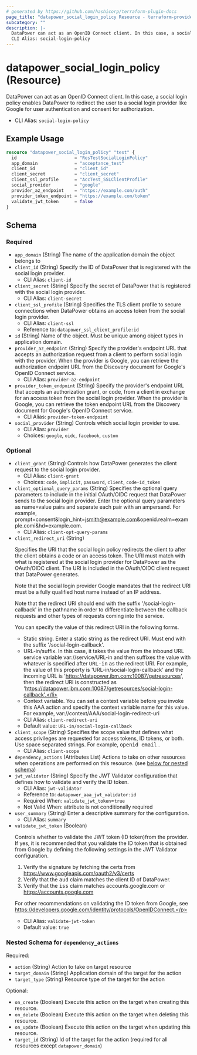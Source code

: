 ```yaml
---
# generated by https://github.com/hashicorp/terraform-plugin-docs
page_title: "datapower_social_login_policy Resource - terraform-provider-datapower"
subcategory: ""
description: |-
  DataPower can act as an OpenID Connect client. In this case, a social login policy enables DataPower to redirect the user to a social login provider like Google for user authentication and consent for authorization.
  CLI Alias: social-login-policy
---
```


# datapower_social_login_policy (Resource)

DataPower can act as an OpenID Connect client. In this case, a social login policy enables DataPower to redirect the user to a social login provider like Google for user authentication and consent for authorization.
  - CLI Alias: `social-login-policy`

## Example Usage

```terraform
resource "datapower_social_login_policy" "test" {
  id                      = "ResTestSocialLoginPolicy"
  app_domain              = "acceptance_test"
  client_id               = "client_id"
  client_secret           = "client_secret"
  client_ssl_profile      = "AccTest_SSLClientProfile"
  social_provider         = "google"
  provider_az_endpoint    = "https://example.com/auth"
  provider_token_endpoint = "https://example.com/token"
  validate_jwt_token      = false
}
```

<!-- schema generated by tfplugindocs -->
## Schema

### Required

- `app_domain` (String) The name of the application domain the object belongs to
- `client_id` (String) Specify the ID of DataPower that is registered with the social login provider.
  - CLI Alias: `client-id`
- `client_secret` (String) Specify the secret of DataPower that is registered with the social login provider.
  - CLI Alias: `client-secret`
- `client_ssl_profile` (String) Specifies the TLS client profile to secure connections when DataPower obtains an access token from the social login provider.
  - CLI Alias: `client-ssl`
  - Reference to: `datapower_ssl_client_profile:id`
- `id` (String) Name of the object. Must be unique among object types in application domain.
- `provider_az_endpoint` (String) Specify the provider's endpoint URL that accepts an authorization request from a client to perform social login with the provider. When the provider is Google, you can retrieve the authorization endpoint URL from the Discovery document for Google's OpenID Connect service.
  - CLI Alias: `provider-az-endpoint`
- `provider_token_endpoint` (String) Specify the provider's endpoint URL that accepts an authorization grant, or code, from a client in exchange for an access token from the social login provider. When the provider is Google, you can retrieve the token endpoint URL from the Discovery document for Google's OpenID Connect service.
  - CLI Alias: `provider-token-endpoint`
- `social_provider` (String) Controls which social login provider to use.
  - CLI Alias: `provider`
  - Choices: `google`, `oidc`, `facebook`, `custom`

### Optional

- `client_grant` (String) Controls how DataPower generates the client request to the social login provider.
  - CLI Alias: `client-grant`
  - Choices: `code`, `implicit`, `password`, `client`, `code-id_token`
- `client_optional_query_params` (String) Specifies the optional query parameters to include in the initial OAuth/OIDC request that DataPower sends to the social login provider. Enter the optional query parameters as name=value pairs and separate each pair with an ampersand. For example, prompt=consent&amp;login_hint=jsmith@example.com&amp;openid.realm=example.comi&amp;hd=example.com.
  - CLI Alias: `client-opt-query-params`
- `client_redirect_uri` (String) <p>Specifies the URI that the social login policy redirects the client to after the client obtains a code or an access token. The URI must match with what is registered at the social login provider for DataPower as the OAuth/OIDC client. The URI is included in the OAuth/OIDC client request that DataPower generates.</p><p>Note that the social login provider Google mandates that the redirect URI must be a fully qualified host name instead of an IP address.</p><p>Note that the redirect URI should end with the suffix '/social-login-callback' in the pathname in order to differentiate between the callback requests and other types of requests coming into the service.</p><p>You can specify the value of this redirect URI in the following forms.</p><ul><li>Static string. Enter a static string as the redirect URI. Must end with the suffix '/social-login-callback'.</li><li>URL-in/suffix. In this case, it takes the value from the inbound URL service variable var://service/URL-in and then suffixes the value with whatever is specified after <tt>URL-in</tt> as the redirect URI. For example, the value of this property is 'URL-in/social-login-callback' and the incoming URL is 'https://datapower.ibm.com:10087/getresources', then the redirect URI is constructed as 'https://datapower.ibm.com:10087/getresources/social-login-callback'.</li><li>Context variable. You can set a context variable before you invoke this AAA action and specify the context variable name for this value. For example, var://context/AAA/social-login-redirect-uri</li></ul>
  - CLI Alias: `client-redirect-uri`
  - Default value: `URL-in/social-login-callback`
- `client_scope` (String) Specifies the scope value that defines what access privileges are requested for access tokens, ID tokens, or both. Use space separated strings. For example, <tt>openid email</tt> .
  - CLI Alias: `client-scope`
- `dependency_actions` (Attributes List) Actions to take on other resources when operations are performed on this resource. (see [below for nested schema](#nestedatt--dependency_actions))
- `jwt_validator` (String) Specify the JWT Validator configuration that defines how to validate and verify the ID token.
  - CLI Alias: `jwt-validator`
  - Reference to: `datapower_aaa_jwt_validator:id`
  - Required When: `validate_jwt_token`=`true`
  - Not Valid When: attribute is not conditionally required
- `user_summary` (String) Enter a descriptive summary for the configuration.
  - CLI Alias: `summary`
- `validate_jwt_token` (Boolean) <p>Controls whether to validate the JWT token (ID token)from the provider. If yes, it is recommended that you validate the ID token that is obtained from Google by defining the following settings in the JWT Validator configuration.</p><p><ol><li>Verify the signature by fetching the certs from https://www.googleapis.com/oauth2/v3/certs</li><li>Verify that the <tt>aud</tt> claim matches the client ID of DataPower.</li><li>Verify that the <tt>iss</tt> claim matches accounts.google.com or https://accounts.google.com</li></ol></p><p>For other recommendations on validating the ID token from Google, see https://developers.google.com/identity/protocols/OpenIDConnect.</p>
  - CLI Alias: `validate-jwt-token`
  - Default value: `true`

<a id="nestedatt--dependency_actions"></a>
### Nested Schema for `dependency_actions`

Required:

- `action` (String) Action to take on target resource
- `target_domain` (String) Application domain of the target for the action
- `target_type` (String) Resource type of the target for the action

Optional:

- `on_create` (Boolean) Execute this action on the target when creating this resource.
- `on_delete` (Boolean) Execute this action on the target when deleting this resource.
- `on_update` (Boolean) Execute this action on the target when updating this resource.
- `target_id` (String) Id of the target for the action (required for all resources except `datapower_domain`)
